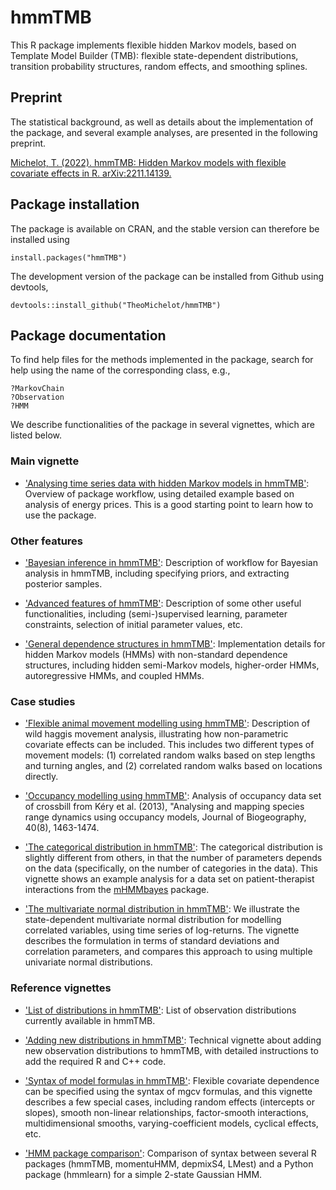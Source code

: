 # hmmTMB

This R package implements flexible hidden Markov models, based on Template Model Builder (TMB): flexible state-dependent distributions, transition probability structures, random effects, and smoothing splines. 

## Preprint

The statistical background, as well as details about the implementation of the package, and several example analyses, are presented in the following preprint.

[Michelot, T. (2022). hmmTMB: Hidden Markov models with flexible covariate effects in R. arXiv:2211.14139.](https://arxiv.org/abs/2211.14139)

## Package installation

The package is available on CRAN, and the stable version can therefore be installed using
```
install.packages("hmmTMB")
```

The development version of the package can be installed from Github using devtools,
```
devtools::install_github("TheoMichelot/hmmTMB")
```

## Package documentation

To find help files for the methods implemented in the package, search for help using the name of the corresponding class, e.g.,
```
?MarkovChain
?Observation
?HMM
```

We describe functionalities of the package in several vignettes, which are listed below.

### Main vignette

- ['Analysing time series data with hidden Markov models in hmmTMB'](https://github.com/TheoMichelot/hmmTMB/blob/master/vignettes/hmmTMB_workflow.pdf): Overview of package workflow, using detailed example based on analysis of energy prices. This is a good starting point to learn how to use the package.
 
### Other features
 
- ['Bayesian inference in hmmTMB'](https://github.com/TheoMichelot/hmmTMB/blob/master/vignettes/hmmTMB_example_stan.pdf): Description of workflow for Bayesian analysis in hmmTMB, including specifying priors, and extracting posterior samples.
 
- ['Advanced features of hmmTMB'](https://github.com/TheoMichelot/hmmTMB/blob/master/vignettes/hmmTMB_advanced_features.pdf): Description of some other useful functionalities, including (semi-)supervised learning, parameter constraints, selection of initial parameter values, etc.
 
- ['General dependence structures in hmmTMB'](https://github.com/TheoMichelot/hmmTMB/blob/master/vignettes/hmmTMB_general_structures.pdf): Implementation details for hidden Markov models (HMMs) with non-standard dependence structures, including hidden semi-Markov models, higher-order HMMs, autoregressive HMMs, and coupled HMMs.
 
### Case studies
  
- ['Flexible animal movement modelling using hmmTMB'](https://github.com/TheoMichelot/hmmTMB/blob/master/vignettes/hmmTMB_example_movement.pdf): Description of wild haggis movement analysis, illustrating how non-parametric covariate effects can be included. This includes two different types of movement models: (1) correlated random walks based on step lengths and turning angles, and (2) correlated random walks based on locations directly.
 
- ['Occupancy modelling using hmmTMB'](https://github.com/TheoMichelot/hmmTMB/blob/master/vignettes/hmmTMB_example_occupancy.pdf): Analysis of occupancy data set of crossbill from Kéry et al. (2013), "Analysing and mapping species range dynamics using occupancy models, Journal of Biogeography, 40(8), 1463-1474.

- ['The categorical distribution in hmmTMB'](https://github.com/TheoMichelot/hmmTMB/blob/master/vignettes/hmmTMB_example_categorical.pdf): The categorical distribution is slightly different from others, in that the number of parameters depends on the data (specifically, on the number of categories in the data). This vignette shows an example analysis for a data set on patient-therapist interactions from the [mHMMbayes](https://cran.r-project.org/package=mHMMbayes) package.
 
 - ['The multivariate normal distribution in hmmTMB'](https://github.com/TheoMichelot/hmmTMB/blob/master/vignettes/hmmTMB_example_mvn.pdf): We illustrate the state-dependent multivariate normal distribution for modelling correlated variables, using time series of log-returns. The vignette describes the formulation in terms of standard deviations and correlation parameters, and compares this approach to using multiple univariate normal distributions.
 
### Reference vignettes
 
- ['List of distributions in hmmTMB'](https://github.com/TheoMichelot/hmmTMB/blob/master/vignettes/hmmTMB_dist_list.pdf): List of observation distributions currently available in hmmTMB.

- ['Adding new distributions in hmmTMB'](https://github.com/TheoMichelot/hmmTMB/blob/master/vignettes/hmmTMB_adding_distributions.pdf): Technical vignette about adding new observation distributions to hmmTMB, with detailed instructions to add the required R and C++ code.
  
- ['Syntax of model formulas in hmmTMB'](https://github.com/TheoMichelot/hmmTMB/blob/master/vignettes/hmmTMB_formula_syntax.pdf): Flexible covariate dependence can be specified using the syntax of mgcv formulas, and this vignette describes a few special cases, including random effects (intercepts or slopes), smooth non-linear relationships, factor-smooth interactions, multidimensional smooths, varying-coefficient models, cyclical effects, etc.

- ['HMM package comparison'](https://github.com/TheoMichelot/hmmTMB/blob/master/vignettes/hmmTMB_package_comparison.pdf): Comparison of syntax between several R packages (hmmTMB, momentuHMM, depmixS4, LMest) and a Python package (hmmlearn) for a simple 2-state Gaussian HMM.
